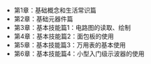 
- 第1章：基础概念和生活常识篇
- 第2章：基础元器件篇
- 第3章：基本技能篇1：电路图的读取、绘制
- 第4章：基本技能篇2：面包板的使用
- 第5章：基本技能篇3：万用表的基本使用
- 第6章：基本技能篇4：小型入门级示波器的使用


